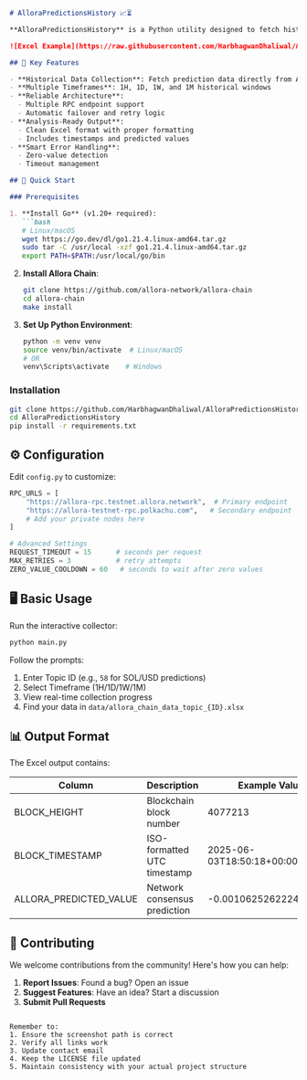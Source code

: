 ```markdown
# AlloraPredictionsHistory 📈⏳

**AlloraPredictionsHistory** is a Python utility designed to fetch historical prediction data from the [Allora](https://allora.network/) blockchain. This tool allows data scientists and researchers to export structured prediction data into Excel format, enabling them to analyze trends and backtest their own custom strategies.

![Excel Example](https://raw.githubusercontent.com/HarbhagwanDhaliwal/AlloraPredictionsHistory/master/excel_sheet.png)

## 🌟 Key Features

- **Historical Data Collection**: Fetch prediction data directly from Allora chain
- **Multiple Timeframes**: 1H, 1D, 1W, and 1M historical windows
- **Reliable Architecture**: 
  - Multiple RPC endpoint support
  - Automatic failover and retry logic
- **Analysis-Ready Output**: 
  - Clean Excel format with proper formatting
  - Includes timestamps and predicted values
- **Smart Error Handling**:
  - Zero-value detection
  - Timeout management

## 🚀 Quick Start

### Prerequisites

1. **Install Go** (v1.20+ required):
   ```bash
   # Linux/macOS
   wget https://go.dev/dl/go1.21.4.linux-amd64.tar.gz
   sudo tar -C /usr/local -xzf go1.21.4.linux-amd64.tar.gz
   export PATH=$PATH:/usr/local/go/bin
   ```

2. **Install Allora Chain**:
   ```bash
   git clone https://github.com/allora-network/allora-chain
   cd allora-chain
   make install
   ```

3. **Set Up Python Environment**:
   ```bash
   python -m venv venv
   source venv/bin/activate  # Linux/macOS
   # OR
   venv\Scripts\activate    # Windows
   ```

### Installation

```bash
git clone https://github.com/HarbhagwanDhaliwal/AlloraPredictionsHistory.git
cd AlloraPredictionsHistory
pip install -r requirements.txt
```

## ⚙️ Configuration

Edit `config.py` to customize:

```python
RPC_URLS = [
    "https://allora-rpc.testnet.allora.network",  # Primary endpoint
    "https://allora-testnet-rpc.polkachu.com",   # Secondary endpoint
    # Add your private nodes here
]

# Advanced Settings
REQUEST_TIMEOUT = 15      # seconds per request
MAX_RETRIES = 3           # retry attempts
ZERO_VALUE_COOLDOWN = 60   # seconds to wait after zero values
```

## 🖥️ Basic Usage

Run the interactive collector:

```bash
python main.py
```

Follow the prompts:
1. Enter Topic ID (e.g., `58` for SOL/USD predictions)
2. Select Timeframe (1H/1D/1W/1M)
3. View real-time collection progress
4. Find your data in `data/allora_chain_data_topic_{ID}.xlsx`

## 📊 Output Format

The Excel output contains:

| Column             | Description                          | Example Value              |
|--------------------|--------------------------------------|----------------------------|
| BLOCK_HEIGHT       | Blockchain block number              | 4077213                    |
| BLOCK_TIMESTAMP    | ISO-formatted UTC timestamp          | 2025-06-03T18:50:18+00:00  |
| ALLORA_PREDICTED_VALUE | Network consensus prediction    | -0.0010625262224340856     |

## 🤝 Contributing

We welcome contributions from the community! Here's how you can help:

1. **Report Issues**: Found a bug? Open an issue
2. **Suggest Features**: Have an idea? Start a discussion
3. **Submit Pull Requests**
```

Remember to:
1. Ensure the screenshot path is correct
2. Verify all links work
3. Update contact email
4. Keep the LICENSE file updated
5. Maintain consistency with your actual project structure
